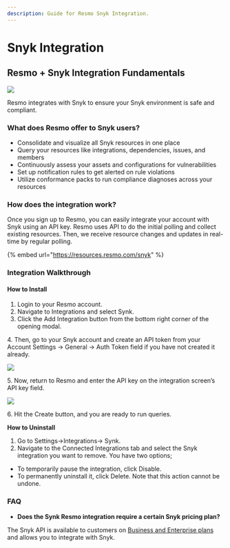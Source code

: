 ```yaml
---
description: Guide for Resmo Snyk Integration.
---
```


# Snyk Integration

## Resmo + Snyk Integration Fundamentals

![](../.gitbook/assets/synk-logo.png)

Resmo integrates with Snyk to ensure your Snyk environment is safe and compliant.

### What does Resmo offer to Snyk users?

* Consolidate and visualize all Snyk resources in one place
* Query your resources like integrations, dependencies, issues, and members
* Continuously assess your assets and configurations for vulnerabilities
* Set up notification rules to get alerted on rule violations
* Utilize conformance packs to run compliance diagnoses across your resources&#x20;

### How does the integration work?

Once you sign up to Resmo, you can easily integrate your account with Snyk using an API key. Resmo uses API to do the initial polling and collect existing resources. Then, we receive resource changes and updates in real-time by regular polling.

{% embed url="https://resources.resmo.com/snyk" %}

### Integration Walkthrough

#### **How to Install**

1. Login to your Resmo account.
2. Navigate to Integrations and select Synk.
3. Click the Add Integration button from the bottom right corner of the opening modal.

4\.  Then, go to your Snyk account and create an API token from your Account Settings -> General -> Auth Token field if you have not created it already.

![](../.gitbook/assets/snyk-auth-token.png)

5\. Now, return to Resmo and enter the API key on the integration screen’s API key field.

![](../.gitbook/assets/snyk-api-key-field.png)

6\. Hit the Create button, and you are ready to run queries.

**How to Uninstall**

1. Go to Settings->Integrations-> Synk.
2. Navigate to the Connected Integrations tab and select the Snyk integration you want to remove. You have two options;

* To temporarily pause the integration, click Disable.
* To permanently uninstall it, click Delete. Note that this action cannot be undone.

### FAQ

* **Does the Synk Resmo integration require a certain Snyk pricing plan?**

The Snyk API is available to customers on [Business and Enterprise plans](https://snyk.io/plans) and allows you to integrate with Snyk.
